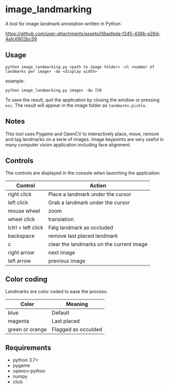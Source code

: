 # image_landmarking
A tool for image landmark annotation written in Python



https://github.com/user-attachments/assets/08aafeda-f245-436b-a28d-4a1c6902bc59



## Usage

`python image_landmarking.py <path to image folder> -nl <number of landmarks per image> -dw <display width>`

example:

`python image_landmarking.py images -dw 720`

To save the result, quit the application by closing the window or pressing `esc`. The result will appear in the image folder as `landmarks.pickle`.

## Notes

This tool uses Pygame and OpenCV to interactively place, move, remove and tag landmarks on a serie of images. Image keypoints are very useful in many computer vision application including face alignment.

## Controls

The controls are displayed in the console when launching the application.

| Control    | Action |
| -------- | ------- |
| right click  | Place a landmark under the cursor  |
| left click | Grab a landmark under the cursor |
| mouse wheel    | zoom   |
| wheel click    | translation  |
| lctrl + left click    | Falg landmark as occluded  |
| backspace    | remove last placed landmark |
| c    | clear the landmarks on the current image |
| right arrow    | next image |
| left arrow    | previous image |


## Color coding

Landmarks are color coded to ease the process.

| Color    | Meaning |
| -------- | ------- |
| blue  | Default |
| magenta | Last placed |
| green or orange | Flagged as occulded |


## Requirements
- python 3.7+
- pygame
- opencv-python
- numpy
- click
